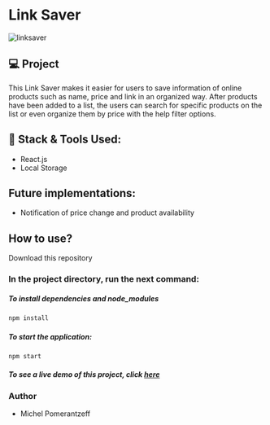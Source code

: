 # Link Saver

![linksaver](https://user-images.githubusercontent.com/96065240/191347036-0d585532-fa70-4514-9f1d-5f1467de42f8.PNG)


## 💻 Project

This Link Saver makes it easier for users to save information of online products such as name, price and link in an organized way.
After products have been added to a list, the users can search for specific products on the list or even organize them by price with the help filter options. 

## 🚀 Stack & Tools Used:
- React.js
- Local Storage

## Future implementations:
-  Notification of price change and product availability

## How to use?
Download this repository

### In the project directory, run the next command:

##### To install dependencies and node_modules
```bash
npm install
```

##### To start the application:
```bash
npm start
```

##### To see a live demo of this project, click [here](https://michelpomerantzeff.github.io/linksaver)

### Author
- Michel Pomerantzeff

